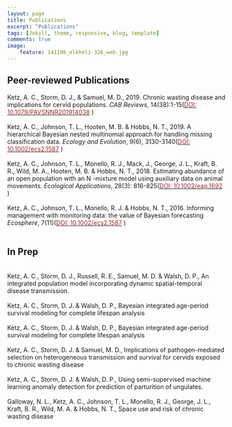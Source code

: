 ```yaml
---
layout: page
title: Publications
excerpt: "Publications"
tags: [Jekyll, theme, responsive, blog, template]
comments: true
image:
    feature: 141106_elkheli-326_web.jpg
---
```


## Peer-reviewed Publications

Ketz, A. C., Storm, D. J., & Samuel, M. D., 2019. Chronic wasting disease and implications
for cervid populations. _CAB Reviews_, 14(38):1-15(<a href="https://doi.org/10.1079/PAVSNNR201914038" target="_blank"><font color="brown">DOI: 10.1079/PAVSNNR201914038</font></a> )
<br/>
<br/>
Ketz, A. C., Johnson, T. L., Hooten, M. B. & Hobbs, N. T., 2019. A hierarchical Bayesian
nested multinomial approach for handling missing classification data. _Ecology and Evolution_, 9(6), 3130-3140(<a href="https://doi.org/10.1002/ecs2.1587" target="_blank"><font color="brown">DOI: 10.1002/ecs2.1587</font></a> )
<br/>
<br/>
Ketz, A. C., Johnson, T. L., Monello, R. J., Mack, J., George, J. L., Kraft, B. R., Wild, M.
A., Hooten, M. B. & Hobbs, N. T., 2018. Estimating abundance of an open population with
an N -mixture model using auxiliary data on animal movements. _Ecological Applications_, 28(3):
816-825(<a href="https://doi.org/10.1002/eap.1692" target="_blank"><font color="brown">DOI: 10.1002/eap.1692</font></a> )
<br/>
<br/>
Ketz, A. C., Johnson, T. L., Monello, R. J. & Hobbs, N. T., 2016. Informing management
with monitoring data: the value of Bayesian forecasting _Ecosphere_, 7(11)(<a href="https://doi.org/10.1002/ecs2.1587" target="_blank"><font color="brown">DOI: 10.1002/ecs2.1587</font></a> )
<br/>
<br/>

## In Prep
<br/>
Ketz, A. C., Storm, D. J., Russell, R. E., Samuel, M. D. & Walsh, D. P., An integrated
population model incorporating dynamic spatial-temporal disease transmission.
<br/>
<br/>
Ketz, A. C., Storm, D. J. & Walsh, D. P., Bayesian integrated age-period survival modeling
for complete lifespan analysis
<br/>
<br/>
Ketz, A. C., Storm, D. J. & Walsh, D. P., Bayesian integrated age-period survival modeling
for complete lifespan analysis
<br/>
<br/>
Ketz, A. C., Storm, D. J. & Samuel, M. D., Implications of pathogen-mediated selection on
heterogeneous transmission and survival for cervids exposed to chronic wasting disease
<br/>
<br/>
Ketz, A. C., Storm, D. J. & Walsh, D. P., Using semi-supervised machine learning anomaly detection for prediction of parturition of ungulates.
<br/>
<br/>
Galloway, N. L., Ketz, A. C., Johnson, T. L., Monello, R. J., George, J. L., Kraft, B. R.,
Wild, M. A. & Hobbs, N. T., Space use and risk of chronic wasting disease
